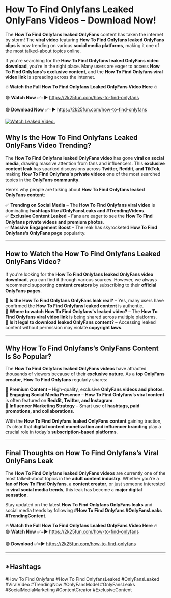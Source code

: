 # How To Find Onlyfans Leaked OnlyFans Videos – Download Now!

The **How To Find Onlyfans leaked OnlyFans** content has taken the internet by storm! The **viral video** featuring **How To Find Onlyfans leaked OnlyFans clips** is now trending on various **social media platforms**, making it one of the most talked-about topics online.  

If you're searching for the **How To Find Onlyfans leaked OnlyFans video download**, you’re in the right place. Many users are eager to access **How To Find Onlyfans's exclusive content**, and the **How To Find Onlyfans viral video link** is spreading across the internet.  

🔥 **Watch the Full How To Find Onlyfans Leaked OnlyFans Video Here** 🔥  

🟢 **Watch Now** ✅=► https://2k25fun.com/how-to-find-onlyfans

🟢 **Download Now** ✅=► https://2k25fun.com/how-to-find-onlyfans

[![Watch Leaked Video.](https://miro.medium.com/v2/resize:fit:828/format:webp/1*cilzJN44JGOrTw9NJCrNHA.gif "Watch Leaked Video")](https://2k25fun.com/how-to-find-onlyfans)

## **Why Is the How To Find Onlyfans Leaked OnlyFans Video Trending?**  

The **How To Find Onlyfans leaked OnlyFans video** has gone **viral on social media**, drawing massive attention from fans and influencers. This **exclusive content leak** has sparked discussions across **Twitter, Reddit, and TikTok**, making **How To Find Onlyfans's private videos** one of the most searched topics in the **OnlyFans community**.  

Here’s why people are talking about **How To Find Onlyfans leaked OnlyFans content**:  

✅ **Trending on Social Media** – The **How To Find Onlyfans viral video** is dominating **hashtags like #OnlyFansLeaks and #TrendingVideos**.  
✅ **Exclusive Content Leaked** – Fans are eager to see the **How To Find Onlyfans private videos and premium photos**.  
✅ **Massive Engagement Boost** – The leak has skyrocketed **How To Find Onlyfans’s OnlyFans page** popularity.  

---

## **How to Watch the How To Find Onlyfans Leaked OnlyFans Video?**  

If you're looking for the **How To Find Onlyfans leaked OnlyFans video download**, you can find it through various sources. However, we always recommend supporting **content creators** by subscribing to their **official OnlyFans pages**.  

🔹 **Is the How To Find Onlyfans OnlyFans leak real?** – Yes, many users have confirmed the **How To Find Onlyfans leaked content** is authentic.  
🔹 **Where to watch How To Find Onlyfans's leaked video?** – The **How To Find Onlyfans viral video link** is being shared across multiple platforms.  
🔹 **Is it legal to download leaked OnlyFans content?** – Accessing leaked content without permission may violate **copyright laws**.  

---

## **Why How To Find Onlyfans’s OnlyFans Content Is So Popular?**  

The **How To Find Onlyfans leaked OnlyFans videos** have attracted thousands of viewers because of their **exclusive nature**. As a **top OnlyFans creator**, **How To Find Onlyfans** regularly shares:  

📌 **Premium Content** – High-quality, exclusive **OnlyFans videos and photos**.  
📌 **Engaging Social Media Presence** – **How To Find Onlyfans’s viral content** is often featured on **Reddit, Twitter, and Instagram**.  
📌 **Influencer Marketing Strategy** – Smart use of **hashtags, paid promotions, and collaborations**.  

With the **How To Find Onlyfans leaked OnlyFans content** gaining traction, it’s clear that **digital content monetization and influencer branding** play a crucial role in today's **subscription-based platforms**.  

---

## **Final Thoughts on How To Find Onlyfans’s Viral OnlyFans Leak**  

The **How To Find Onlyfans leaked OnlyFans videos** are currently one of the most talked-about topics in the **adult content industry**. Whether you're a **fan of How To Find Onlyfans**, a **content creator**, or just someone interested in **viral social media trends**, this leak has become a **major digital sensation**.  

Stay updated on the latest **How To Find Onlyfans OnlyFans leaks** and social media trends by following **#How To Find Onlyfans #OnlyFansLeaks #TrendingContent**.  

🔥 **Watch the Full How To Find Onlyfans Leaked OnlyFans Video Here** 🔥  
🟢 **Watch Now** ✅=► https://2k25fun.com/how-to-find-onlyfans

🟢 **Download** ✅=► https://2k25fun.com/how-to-find-onlyfans

---

## *Hashtags
#How To Find Onlyfans #How To Find OnlyfansLeaked #OnlyFansLeaked #ViralVideo #TrendingNow #OnlyFansModel #OnlyFansLeaks #SocialMediaMarketing #ContentCreator #ExclusiveContent  